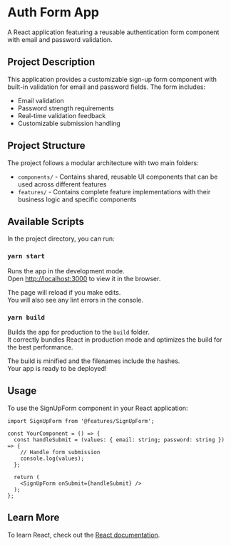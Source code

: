 # Auth Form App

A React application featuring a reusable authentication form component with email and password validation.

## Project Description

This application provides a customizable sign-up form component with built-in validation for email and password fields. The form includes:

- Email validation
- Password strength requirements
- Real-time validation feedback
- Customizable submission handling

## Project Structure

The project follows a modular architecture with two main folders:

- `components/` - Contains shared, reusable UI components that can be used across different features
- `features/` - Contains complete feature implementations with their business logic and specific components

## Available Scripts

In the project directory, you can run:

### `yarn start`

Runs the app in the development mode.\
Open [http://localhost:3000](http://localhost:3000) to view it in the browser.

The page will reload if you make edits.\
You will also see any lint errors in the console.

### `yarn build`

Builds the app for production to the `build` folder.\
It correctly bundles React in production mode and optimizes the build for the best performance.

The build is minified and the filenames include the hashes.\
Your app is ready to be deployed!

## Usage

To use the SignUpForm component in your React application:

```tsx
import SignUpForm from '@features/SignUpForm';

const YourComponent = () => {
  const handleSubmit = (values: { email: string; password: string }) => {
    // Handle form submission
    console.log(values);
  };

  return (
    <SignUpForm onSubmit={handleSubmit} />
  );
};
```

## Learn More

To learn React, check out the [React documentation](https://reactjs.org/).
